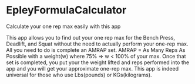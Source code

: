 # EpleyFormulaCalculator
Calculate your one rep max easily with this app

This app allows you to find out your one rep max for the Bench Press, Deadlift, and Squat without the need to actually perform your one-rep max. 
All you need to do is complete an AMRAP set. AMRAP = As Many Reps As Possible with a weight(w) where 75% => w < 100% of your max.
Once that set is completed, you put your the weight lifted and reps performed into the app and you will get your approximate one-rep max. This app is indeed universal for those who use Lbs(pounds) or KGs(kilograms).
